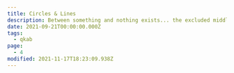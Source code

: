 ```yaml
---
title: Circles & Lines
description: Between something and nothing exists... the excluded middle.
date: 2021-09-21T00:00:00.000Z
tags:
  - qkab
page:
  - 4
modified: 2021-11-17T18:23:09.938Z
---
```

